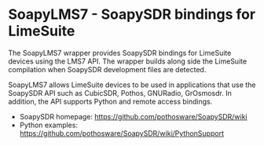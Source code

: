 # SoapyLMS7 - SoapySDR bindings for LimeSuite

The SoapyLMS7 wrapper provides SoapySDR bindings for LimeSuite
devices using the LMS7 API. The wrapper builds along side the LimeSuite
compilation when SoapySDR development files are detected.

SoapyLMS7 allows LimeSuite devices to be used in applications
that use the SoapySDR API such as CubicSDR, Pothos, GNURadio, GrOsmosdr.
In addition, the API supports Python and remote access bindings.

* SoapySDR homepage: https://github.com/pothosware/SoapySDR/wiki
* Python examples: https://github.com/pothosware/SoapySDR/wiki/PythonSupport

